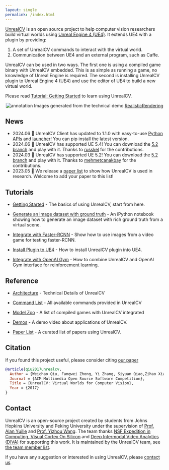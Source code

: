 ```yaml
---
layout: single
permalink: /index.html
---
```


[UnrealCV](https://github.com/unrealcv/unrealcv) is an open source project to help computer vision researchers build virtual worlds using [Unreal Engine 4 (UE4)](https://www.unrealengine.com). It extends UE4 with a plugin by providing:

1. A set of UnrealCV commands to interact with the virtual world.
2. Communication between UE4 and an external program, such as Caffe.

UnrealCV can be used in two ways. The first one is using a compiled game binary with UnrealCV embedded. This is as simple as running a game, no knowledge of Unreal Engine is required. The second is installing UnrealCV plugin to Unreal Engine 4 (UE4) and use the editor of UE4 to build a new virtual world.

Please read [Tutorial: Getting Started](http://docs.unrealcv.org/en/master/tutorials/getting_started.html) to learn using UnrealCV.

<center>
<img src="http://unrealcv.org/images/homepage_teaser.png" alt="annotation"/>
Images generated from the technical demo <a href="http://docs.unrealcv.org/en/master/reference/model_zoo.html#realisticrendering">RealisticRendering</a><br>
</center>

## News
- 2024.06 👏 UnrealCV Client has updated to 1.1.0 with easy-to-use [Python APIs](https://github.com/unrealcv/unrealcv/blob/5.2/client/python/unrealcv/api.py) and [launcher](https://github.com/unrealcv/unrealcv/blob/5.2/client/python/unrealcv/launcher.py)! You can pip install the latest version.
- 2024.06 👏 UnrealCV has supported UE 5.4! You can download the [5.2 branch](https://github.com/unrealcv/unrealcv/tree/5.2) and play with it. Thanks to [russkel](https://github.com/russkel) for the contributions.
- 2024.03 👏 UnrealCV has supported UE 5.2! You can download the [5.2 branch](https://github.com/unrealcv/unrealcv/tree/5.2) and play with it. Thanks to [mehmetcanakbay](https://github.com/mehmetcanakbay) for the contributions.
- 2023.05 👏 We release a [paper list](https://github.com/unrealcv/papers-with-unrealcv) to show how UnrealCV is used in research. Welcome to add your paper to this list!

## Tutorials

- [Getting Started](http://docs.unrealcv.org/en/master/tutorials/getting_started.html) - The basics of using UnrealCV, start from here.

- [Generate an image dataset with ground truth](http://docs.unrealcv.org/en/master/tutorials/generate_images_tutorial.html) - An iPython notebook showing how to generate an image dataset with rich ground truth from a virtual scene.

- [Integrate with Faster-RCNN](http://docs.unrealcv.org/en/master/tutorials/faster_rcnn.html) - Show how to use images from a video game for testing faster-RCNN.

- [Install Plugin to UE4](http://docs.unrealcv.org/en/master/plugin/install.html) - How to install UnrealCV plugin into UE4.

- [Integrate with OpenAI Gym](https://github.com/zfw1226/gym-unrealcv) - How to combine UnrealCV and OpenAI Gym interface for reinforcement learning.

## Reference

- [Architecture](http://docs.unrealcv.org/en/master/reference/architecture.html) - Technical Details of UnrealCV

- [Command List](http://docs.unrealcv.org/en/master/reference/commands.html) - All available commands provided in UnrealCV

- [Model Zoo](http://docs.unrealcv.org/en/master/reference/model_zoo.html) - A list of compiled games with UnrealCV integrated

- [Demos](https://youtu.be/8kBbTrhsSmQ) - A demo video about applications of UnrealCV.

- [Paper List](https://github.com/unrealcv/papers-with-unrealcv) - A curated list of papers using UnrealCV.

## Citation

If you found this project useful, please consider citing [our paper](https://dl.acm.org/citation.cfm?id=3129396)

```bibtex
@article{qiu2017unrealcv,
  Author = {Weichao Qiu, Fangwei Zhong, Yi Zhang, Siyuan Qiao,Zihao Xiao, Tae Soo Kim, Yizhou Wang, Alan Yuille},
  Journal = {ACM Multimedia Open Source Software Competition},
  Title = {UnrealCV: Virtual Worlds for Computer Vision},
  Year = {2017}
}
```

## Contact

UnrealCV is an open-source project created by students from Johns Hopkins University and Peking University under the supervision of [Prof. Alan Yuille](https://ccvl.jhu.edu/team/) and [Prof. Yizhou Wang](https://cfcs.pku.edu.cn/english/people/faculty/yizhouwang/index.htm). The team thanks  [NSF Expedition in Computing, Visual Cortex On Silicon](http://www.cse.psu.edu/research/visualcortexonsilicon.expedition/) and [Deep Intermodal Video Analytics (DIVA)](https://www.iarpa.gov/index.php/research-programs/diva) for supporting this work. It is maintained by the UnrealCV team, see [the team member list](contact.html).

If you have any suggestion or interested in using UnrealCV, please [contact us](contact.html).
